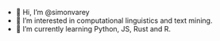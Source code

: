 - 👋 Hi, I’m @simonvarey
- 👀 I’m interested in computational linguistics and text mining.
- 🌱 I’m currently learning Python, JS, Rust and R.
<!--- - 💞️ I’m looking to collaborate on ...
- 📫 How to reach me ... --->

<!---
simonvarey/simonvarey is a ✨ special ✨ repository because its `README.md` (this file) appears on your GitHub profile.
You can click the Preview link to take a look at your changes.
--->

